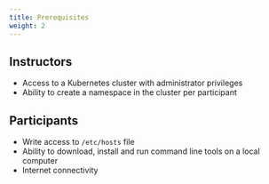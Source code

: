 ```yaml
---
title: Prerequisites
weight: 2
---
```


## Instructors

* Access to a Kubernetes cluster with administrator privileges
* Ability to create a namespace in the cluster per participant

## Participants

* Write access to `/etc/hosts` file
* Ability to download, install and run command line tools on a local computer
* Internet connectivity
